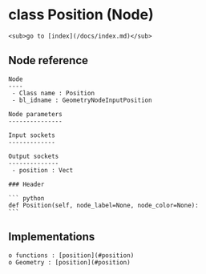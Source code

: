 # class Position (Node)

    <sub>go to [index](/docs/index.md)</sub>
    
## Node reference

    Node
    ----
     - Class name : Position
     - bl_idname : GeometryNodeInputPosition
    
    Node parameters
    ---------------
    
    Input sockets
    -------------
    
    Output sockets
    --------------
     - position : Vect
    
    ### Header

    ``` python
    def Position(self, node_label=None, node_color=None):
    ```
    
## Implementations

    o functions : [position](#position)
    o Geometry : [position](#position) 
    
    
